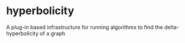 hyperbolicity
=============

A plug-in based infrastructure for running algorithms to find the delta-hyperbolicity of a graph
